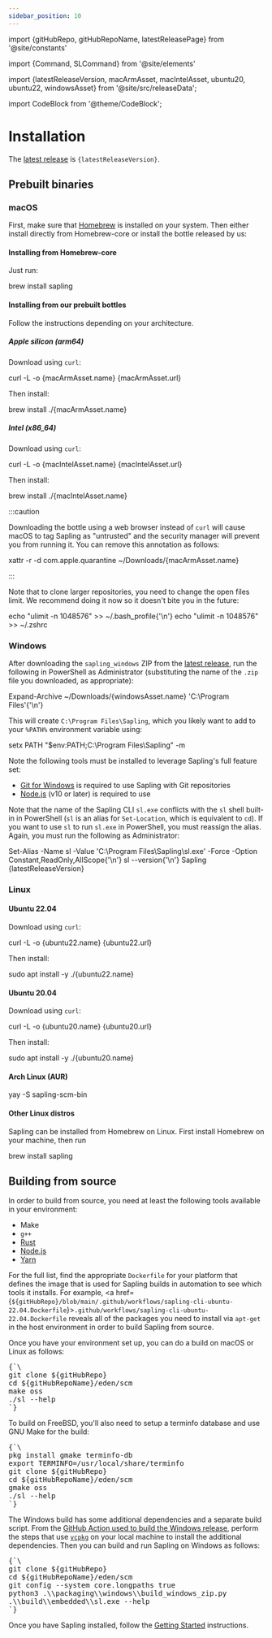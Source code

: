 ```yaml
---
sidebar_position: 10
---
```


import {gitHubRepo, gitHubRepoName, latestReleasePage} from '@site/constants'

import {Command, SLCommand} from '@site/elements'

import {latestReleaseVersion, macArmAsset, macIntelAsset, ubuntu20, ubuntu22, windowsAsset} from '@site/src/releaseData';

import CodeBlock from '@theme/CodeBlock';

# Installation

<p>The <a href={latestReleasePage}>latest release</a> is <code>{latestReleaseVersion}</code>.</p>

## Prebuilt binaries

### macOS

First, make sure that [Homebrew](https://brew.sh/) is installed on your system. Then either install directly from Homebrew-core or install the bottle released by us:

#### Installing from Homebrew-core

Just run:

<CodeBlock>
brew install sapling
</CodeBlock>

#### Installing from our prebuilt bottles

Follow the instructions depending on your architecture.

##### Apple silicon (arm64)

Download using `curl`:

<CodeBlock>
curl -L -o {macArmAsset.name} {macArmAsset.url}
</CodeBlock>

Then install:

<CodeBlock>
brew install ./{macArmAsset.name}
</CodeBlock>

##### Intel (x86_64)

Download using `curl`:

<CodeBlock>
curl -L -o {macIntelAsset.name} {macIntelAsset.url}
</CodeBlock>

Then install:

<CodeBlock>
brew install ./{macIntelAsset.name}
</CodeBlock>

:::caution

Downloading the bottle using a web browser instead of `curl` will cause macOS to tag Sapling as "untrusted" and the security manager will prevent you from running it. You can remove this annotation as follows:

<CodeBlock>
xattr -r -d com.apple.quarantine ~/Downloads/{macArmAsset.name}
</CodeBlock>

:::

Note that to clone larger repositories, you need to change the open files limit. We recommend doing it now so it doesn't bite you in the future:

<CodeBlock>
echo "ulimit -n 1048576" >> ~/.bash_profile{'\n'}
echo "ulimit -n 1048576" >> ~/.zshrc
</CodeBlock>

### Windows

After downloading the `sapling_windows` ZIP from the <a href={latestReleasePage}>latest release</a>, run the following in PowerShell as Administrator (substituting the name of the `.zip` file you downloaded, as appropriate):

<CodeBlock>
Expand-Archive ~/Downloads/{windowsAsset.name} 'C:\Program Files'{'\n'}
</CodeBlock>

This will create `C:\Program Files\Sapling`, which you likely want to add to your `%PATH%` environment variable using:

<CodeBlock>
setx PATH "$env:PATH;C:\Program Files\Sapling" -m
</CodeBlock>

Note the following tools must be installed to leverage Sapling's full feature set:

- [Git for Windows](https://git-scm.com/download/win) is required to use Sapling with Git repositories
- [Node.js](https://nodejs.org/en/download/) (v10 or later) is required to use <SLCommand name="web" />

Note that the name of the Sapling CLI `sl.exe` conflicts with the `sl` shell built-in in PowerShell (`sl` is an alias for `Set-Location`, which is equivalent to `cd`). If you want to use `sl` to run `sl.exe` in PowerShell, you must reassign the alias. Again, you must run the following as Administrator:

<CodeBlock>
Set-Alias -Name sl -Value 'C:\Program Files\Sapling\sl.exe' -Force -Option Constant,ReadOnly,AllScope{'\n'}
sl --version{'\n'}
Sapling {latestReleaseVersion}
</CodeBlock>

### Linux

#### Ubuntu 22.04

Download using `curl`:

<CodeBlock>
curl -L -o {ubuntu22.name} {ubuntu22.url}
</CodeBlock>

Then install:

<CodeBlock>
sudo apt install -y ./{ubuntu22.name}
</CodeBlock>

#### Ubuntu 20.04

Download using `curl`:

<CodeBlock>
curl -L -o {ubuntu20.name} {ubuntu20.url}
</CodeBlock>

Then install:

<CodeBlock>
sudo apt install -y ./{ubuntu20.name}
</CodeBlock>

#### Arch Linux (AUR)

<CodeBlock>
yay -S sapling-scm-bin
</CodeBlock>

#### Other Linux distros

Sapling can be installed from Homebrew on Linux. First install Homebrew on your machine, then run

<CodeBlock>
brew install sapling
</CodeBlock>

## Building from source

In order to build from source, you need at least the following tools available in your environment:

- Make
- `g++`
- [Rust](https://www.rust-lang.org/tools/install)
- [Node.js](https://nodejs.org)
- [Yarn](https://yarnpkg.com/getting-started/install)

For the full list, find the appropriate `Dockerfile` for your platform that defines the image that is used for Sapling builds in automation to see which tools it installs. For example, <a href={`${gitHubRepo}/blob/main/.github/workflows/sapling-cli-ubuntu-22.04.Dockerfile`}><code>.github/workflows/sapling-cli-ubuntu-22.04.Dockerfile</code></a> reveals all of the packages you need to install via `apt-get` in the host environment in order to build Sapling from source.

Once you have your environment set up, you can do a build on macOS or Linux as follows:

<pre>{`\
git clone ${gitHubRepo}
cd ${gitHubRepoName}/eden/scm
make oss
./sl --help
`}
</pre>

To build on FreeBSD, you'll also need to setup a terminfo database and use GNU Make for the build:

<pre>{`\
pkg install gmake terminfo-db
export TERMINFO=/usr/local/share/terminfo
git clone ${gitHubRepo}
cd ${gitHubRepoName}/eden/scm
gmake oss
./sl --help
`}
</pre>

The Windows build has some additional dependencies and a separate build script. From the [GitHub Action used to build the Windows release](https://github.com/facebook/sapling/blob/main/.github/workflows/sapling-cli-windows-amd64-release.yml), perform the steps that use [`vcpkg`](https://vcpkg.io/) on your local machine to install the additional dependencies. Then you can build and run Sapling on Windows as follows:

<pre>{`\
git clone ${gitHubRepo}
cd ${gitHubRepoName}/eden/scm
git config --system core.longpaths true
python3 .\\packaging\\windows\\build_windows_zip.py
.\\build\\embedded\\sl.exe --help
`}
</pre>

Once you have Sapling installed, follow the [Getting Started](./getting-started.md) instructions.
